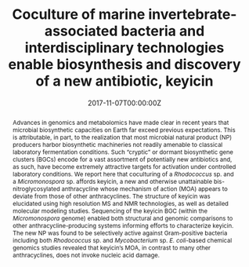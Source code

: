 ---
abstract: Advances in genomics and metabolomics have made clear in recent years that microbial biosynthetic capacities on Earth far exceed previous expectations. This is attributable, in part, to the realization that most microbial natural product (NP) producers harbor biosynthetic machineries not readily amenable to classical laboratory fermentation conditions. Such “cryptic” or dormant biosynthetic gene clusters (BGCs) encode for a vast assortment of potentially new antibiotics and, as such, have become extremely attractive targets for activation under controlled laboratory conditions. We report here that coculturing of a _Rhodococcus_ sp. and a _Micromonospora_ sp. affords keyicin, a new and otherwise unattainable bis-nitroglycosylated anthracycline whose mechanism of action (MOA) appears to deviate from those of other anthracyclines. The structure of keyicin was elucidated using high resolution MS and NMR technologies, as well as detailed molecular modeling studies. Sequencing of the keyicin BGC (within the _Micromonospora_ genome) enabled both structural and genomic comparisons to other anthracycline-producing systems informing efforts to characterize keyicin. The new NP was found to be selectively active against Gram-positive bacteria including both _Rhodococcus_ sp. and _Mycobacterium_ sp. _E. coli_-based chemical genomics studies revealed that keyicin’s MOA, in contrast to many other anthracyclines, does not invoke nucleic acid damage.
authors:
- Navid Adnani
- admin
- Srikar N Adibhatla
- Fan Zhang
- Qing Yu
- Doug R Braun
- Justin Nelson
- Scott W Simpkins
- Bradon R McDonald
- Chad L Myers
- Jeff S Piotrowski
- Christopher J Thompson
- Cameron R Currie
- Lingjun Li
- Scott R Rajski
- Tim S Bugni
date: "2017-11-07T00:00:00Z"
doi: "10.1021/acschembio.7b00688"
featured: false
image:
  caption: ""
  focal_point: ""
  preview_only: false
projects: []
publication: '*ACS Chemical Biology, 12*(12)'
publication_short: ""
publication_types:
- "2"
publishDate: "2017-11-07T00:00:00Z"
slides: ""
summary: Actinobacteria from the sea squirt microbiome make the previously-undescribed antibiotic keyicin only in cocultire with a co-isolate.
tags:
- actinobacteria
title: Coculture of marine invertebrate-associated bacteria and interdisciplinary technologies enable biosynthesis and discovery of a new antibiotic, keyicin
url_code: ""
url_dataset: ""
url_pdf: "files/Adnani_ACSChemBio_2017.pdf"
url_poster: ""
url_project: ""
url_slides: ""
url_source: ""
url_video: ""
---